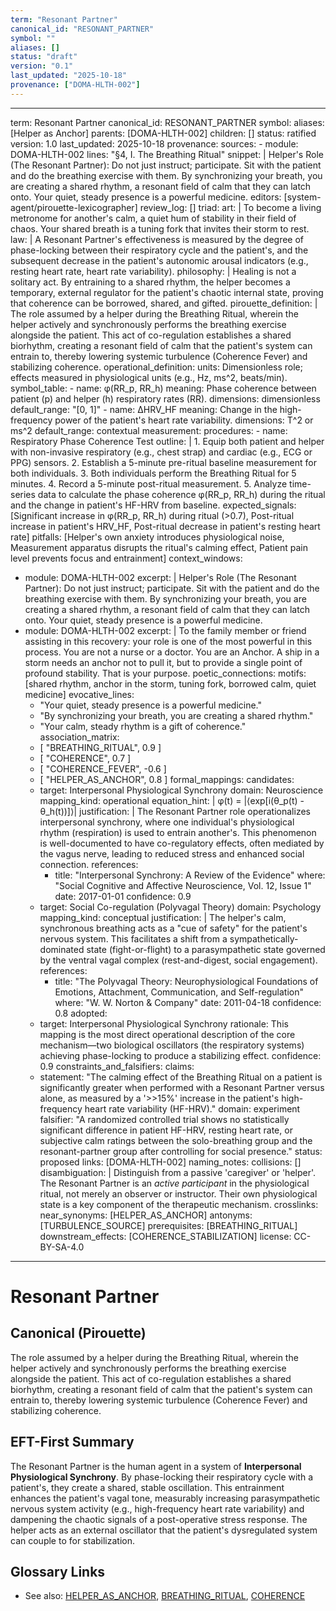 ```yaml
---
term: "Resonant Partner"
canonical_id: "RESONANT_PARTNER"
symbol: ""
aliases: []
status: "draft"
version: "0.1"
last_updated: "2025-10-18"
provenance: ["DOMA-HLTH-002"]
---
```


---
term: Resonant Partner
canonical_id: RESONANT_PARTNER
symbol: 
aliases: [Helper as Anchor]
parents: [DOMA-HLTH-002]
children: []
status: ratified
version: 1.0
last_updated: 2025-10-18
provenance:
  sources:
    - module: DOMA-HLTH-002
      lines: "§4, I. The Breathing Ritual"
      snippet: |
        Helper's Role (The Resonant Partner): Do not just instruct; participate. Sit with the patient and do the breathing exercise with them. By synchronizing your breath, you are creating a shared rhythm, a resonant field of calm that they can latch onto. Your quiet, steady presence is a powerful medicine.
  editors: [system-agent/pirouette-lexicographer]
  review_log: []
triad:
  art: |
    To become a living metronome for another's calm, a quiet hum of stability in their field of chaos. Your shared breath is a tuning fork that invites their storm to rest.
  law: |
    A Resonant Partner's effectiveness is measured by the degree of phase-locking between their respiratory cycle and the patient's, and the subsequent decrease in the patient's autonomic arousal indicators (e.g., resting heart rate, heart rate variability).
  philosophy: |
    Healing is not a solitary act. By entraining to a shared rhythm, the helper becomes a temporary, external regulator for the patient's chaotic internal state, proving that coherence can be borrowed, shared, and gifted.
pirouette_definition: |
  The role assumed by a helper during the Breathing Ritual, wherein the helper actively and synchronously performs the breathing exercise alongside the patient. This act of co-regulation establishes a shared biorhythm, creating a resonant field of calm that the patient's system can entrain to, thereby lowering systemic turbulence (Coherence Fever) and stabilizing coherence.
operational_definition:
  units: Dimensionless role; effects measured in physiological units (e.g., Hz, ms^2, beats/min).
  symbol_table:
    - name: φ(RR_p, RR_h)
      meaning: Phase coherence between patient (p) and helper (h) respiratory rates (RR).
      dimensions: dimensionless
      default_range: "[0, 1]"
    - name: ΔHRV_HF
      meaning: Change in the high-frequency power of the patient's heart rate variability.
      dimensions: T^2 or ms^2
      default_range: contextual
  measurement:
    procedures:
      - name: Respiratory Phase Coherence Test
        outline: |
          1. Equip both patient and helper with non-invasive respiratory (e.g., chest strap) and cardiac (e.g., ECG or PPG) sensors.
          2. Establish a 5-minute pre-ritual baseline measurement for both individuals.
          3. Both individuals perform the Breathing Ritual for 5 minutes.
          4. Record a 5-minute post-ritual measurement.
          5. Analyze time-series data to calculate the phase coherence φ(RR_p, RR_h) during the ritual and the change in patient's HF-HRV from baseline.
        expected_signals: [Significant increase in φ(RR_p, RR_h) during ritual (>0.7), Post-ritual increase in patient's HRV_HF, Post-ritual decrease in patient's resting heart rate]
        pitfalls: [Helper's own anxiety introduces physiological noise, Measurement apparatus disrupts the ritual's calming effect, Patient pain level prevents focus and entrainment]
context_windows:
  - module: DOMA-HLTH-002
    excerpt: |
      Helper's Role (The Resonant Partner): Do not just instruct; participate. Sit with the patient and do the breathing exercise with them. By synchronizing your breath, you are creating a shared rhythm, a resonant field of calm that they can latch onto. Your quiet, steady presence is a powerful medicine.
  - module: DOMA-HLTH-002
    excerpt: |
      To the family member or friend assisting in this recovery: your role is one of the most powerful in this process. You are not a nurse or a doctor. You are an Anchor. A ship in a storm needs an anchor not to pull it, but to provide a single point of profound stability. That is your purpose.
poetic_connections:
  motifs: [shared rhythm, anchor in the storm, tuning fork, borrowed calm, quiet medicine]
  evocative_lines:
    - "Your quiet, steady presence is a powerful medicine."
    - "By synchronizing your breath, you are creating a shared rhythm."
    - "Your calm, steady rhythm is a gift of coherence."
  association_matrix:
    - [ "BREATHING_RITUAL", 0.9 ]
    - [ "COHERENCE", 0.7 ]
    - [ "COHERENCE_FEVER", -0.6 ]
    - [ "HELPER_AS_ANCHOR", 0.8 ]
formal_mappings:
  candidates:
    - target: Interpersonal Physiological Synchrony
      domain: Neuroscience
      mapping_kind: operational
      equation_hint: |
        φ(t) = |⟨exp[i(θ_p(t) - θ_h(t))]⟩|
      justification: |
        The Resonant Partner role operationalizes interpersonal synchrony, where one individual's physiological rhythm (respiration) is used to entrain another's. This phenomenon is well-documented to have co-regulatory effects, often mediated by the vagus nerve, leading to reduced stress and enhanced social connection.
      references:
        - title: "Interpersonal Synchrony: A Review of the Evidence"
          where: "Social Cognitive and Affective Neuroscience, Vol. 12, Issue 1"
          date: 2017-01-01
      confidence: 0.9
    - target: Social Co-regulation (Polyvagal Theory)
      domain: Psychology
      mapping_kind: conceptual
      justification: |
        The helper's calm, synchronous breathing acts as a "cue of safety" for the patient's nervous system. This facilitates a shift from a sympathetically-dominated state (fight-or-flight) to a parasympathetic state governed by the ventral vagal complex (rest-and-digest, social engagement).
      references:
        - title: "The Polyvagal Theory: Neurophysiological Foundations of Emotions, Attachment, Communication, and Self-regulation"
          where: "W. W. Norton & Company"
          date: 2011-04-18
      confidence: 0.8
  adopted:
    - target: Interpersonal Physiological Synchrony
      rationale: This mapping is the most direct operational description of the core mechanism—two biological oscillators (the respiratory systems) achieving phase-locking to produce a stabilizing effect.
      confidence: 0.9
constraints_and_falsifiers:
  claims:
    - statement: "The calming effect of the Breathing Ritual on a patient is significantly greater when performed with a Resonant Partner versus alone, as measured by a '>>15%' increase in the patient's high-frequency heart rate variability (HF-HRV)."
      domain: experiment
      falsifier: "A randomized controlled trial shows no statistically significant difference in patient HF-HRV, resting heart rate, or subjective calm ratings between the solo-breathing group and the resonant-partner group after controlling for social presence."
      status: proposed
      links: [DOMA-HLTH-002]
naming_notes:
  collisions: []
  disambiguation: |
    Distinguish from a passive 'caregiver' or 'helper'. The Resonant Partner is an *active participant* in the physiological ritual, not merely an observer or instructor. Their own physiological state is a key component of the therapeutic mechanism.
crosslinks:
  near_synonyms: [HELPER_AS_ANCHOR]
  antonyms: [TURBULENCE_SOURCE]
  prerequisites: [BREATHING_RITUAL]
  downstream_effects: [COHERENCE_STABILIZATION]
license: CC-BY-SA-4.0
---

# Resonant Partner

## Canonical (Pirouette)
The role assumed by a helper during the Breathing Ritual, wherein the helper actively and synchronously performs the breathing exercise alongside the patient. This act of co-regulation establishes a shared biorhythm, creating a resonant field of calm that the patient's system can entrain to, thereby lowering systemic turbulence (Coherence Fever) and stabilizing coherence.

## EFT-First Summary
The Resonant Partner is the human agent in a system of **Interpersonal Physiological Synchrony**. By phase-locking their respiratory cycle with a patient's, they create a shared, stable oscillation. This entrainment enhances the patient's vagal tone, measurably increasing parasympathetic nervous system activity (e.g., high-frequency heart rate variability) and dampening the chaotic signals of a post-operative stress response. The helper acts as an external oscillator that the patient's dysregulated system can couple to for stabilization.

## Glossary Links
- See also: [HELPER_AS_ANCHOR](./helper-as-anchor.md), [BREATHING_RITUAL](./breathing-ritual.md), [COHERENCE](./coherence.md)